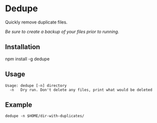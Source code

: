 # Dedupe

Quickly remove duplicate files.

*Be sure to create a backup of your files prior to running.*

## Installation

  npm install -g dedupe

## Usage

    Usage: dedupe [-n] directory
      -n   Dry run. Don't delete any files, print what would be deleted

## Example

    dedupe -n $HOME/dir-with-duplicates/
